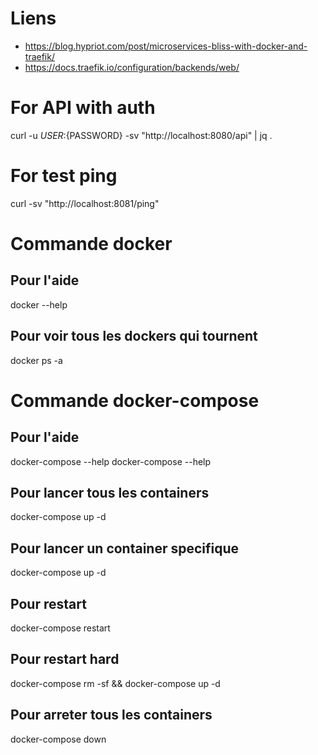 # Liens

* https://blog.hypriot.com/post/microservices-bliss-with-docker-and-traefik/
* https://docs.traefik.io/configuration/backends/web/

# For API with auth
curl -u ${USER}:${PASSWORD} -sv "http://localhost:8080/api" | jq .

# For test ping
curl -sv "http://localhost:8081/ping"

# Commande docker

## Pour l'aide
docker --help

## Pour voir tous les dockers qui tournent
docker ps -a

# Commande docker-compose

## Pour l'aide
docker-compose --help
docker-compose <command> --help

## Pour lancer tous les containers
docker-compose up -d

## Pour lancer un container specifique
docker-compose up -d <container>

## Pour restart
docker-compose restart <container>

## Pour restart hard
docker-compose rm -sf <container> && docker-compose up -d <container>

## Pour arreter tous les containers
docker-compose down
